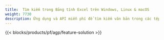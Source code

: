 ```yaml
---
title:  Tìm kiếm trong Bảng tính Excel trên Windows, Linux & macOS
weight: 7730
description: Ứng dụng và API miễn phí để tìm kiếm văn bản trong các tệp XLS, XLSX và ODS
---
```

{{< blocks/products/pf/agp/feature-solution >}} 


